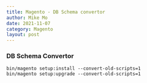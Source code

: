 ```yaml
---
title: Magento - DB Schema convertor
author: Mike Mo
date: 2021-11-07
category: Magento
layout: post
---
```


### DB Schema Convertor

```
bin/magento setup:install --convert-old-scripts=1
bin/magento setup:upgrade --convert-old-scripts=1
```
